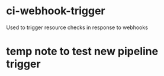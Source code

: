 # ci-webhook-trigger
Used to trigger resource checks in response to webhooks
# temp note to test new pipeline trigger
